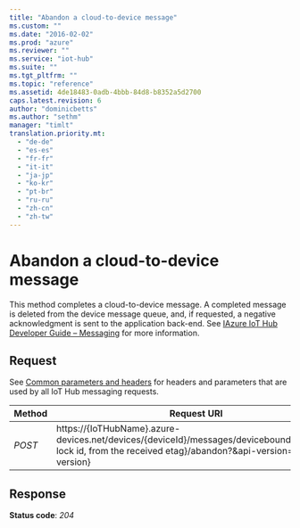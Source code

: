 ```yaml
---
title: "Abandon a cloud-to-device message"
ms.custom: ""
ms.date: "2016-02-02"
ms.prod: "azure"
ms.reviewer: ""
ms.service: "iot-hub"
ms.suite: ""
ms.tgt_pltfrm: ""
ms.topic: "reference"
ms.assetid: 4de18483-0adb-4bbb-84d8-b8352a5d2700
caps.latest.revision: 6
author: "dominicbetts"
ms.author: "sethm"
manager: "timlt"
translation.priority.mt: 
  - "de-de"
  - "es-es"
  - "fr-fr"
  - "it-it"
  - "ja-jp"
  - "ko-kr"
  - "pt-br"
  - "ru-ru"
  - "zh-cn"
  - "zh-tw"
---
```

# Abandon a cloud-to-device message
This method completes a cloud-to-device message. A completed message is deleted from the device message queue, and, if requested, a negative acknowledgment is sent to the application back-end. See [IAzure IoT Hub Developer Guide – Messaging](https://azure.microsoft.com/documentation/articles/iot-hub-devguide#messaging) for more information.  
  
## Request  
 See [Common parameters and headers](../IoTREST/device-messaging-rest-apis.md#bk_common) for headers and parameters that are used by all IoT Hub messaging requests.  
  
|Method|Request URI|  
|------------|-----------------|  
|*POST*|https://{IoTHubName}.azure-devices.net/devices/{deviceId}/messages/devicebound/{message lock id, from the received etag}/abandon?&api-version={api-version}|  
  
## Response  
 **Status code**: *204*